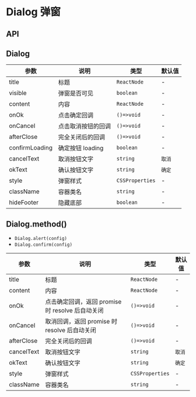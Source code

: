 # Dialog 弹窗

<code src="./demos/index.tsx"></code>

## API

## Dialog

| 参数           | 说明               | 类型            | 默认值 |
| -------------- | ------------------ | --------------- | ------ |
| title          | 标题               | `ReactNode`     | -      |
| visible        | 弹窗是否可见       | `boolean`       | -      |
| content        | 内容               | `ReactNode`     | -      |
| onOk           | 点击确定回调       | `()=>void`      | -      |
| onCancel       | 点击取消按钮的回调 | `()=>void`      | -      |
| afterClose     | 完全关闭后的回调   | `()=>void`      | -      |
| confirmLoading | 确定按钮 loading   | `boolean`       | -      |
| cancelText     | 取消按钮文字       | `string`        | `取消` |
| okText         | 确认按钮文字       | `string`        | `确定` |
| style          | 弹窗样式           | `CSSProperties` | -      |
| className      | 容器类名           | `string`        | -      |
| hideFooter     | 隐藏底部           | `boolean`       | -      |

## Dialog.method()

- `Dialog.alert(config)`
- `Dialog.confirm(config)`

| 参数       | 说明                                             | 类型            | 默认值 |
| ---------- | ------------------------------------------------ | --------------- | ------ |
| title      | 标题                                             | `ReactNode`     | -      |
| content    | 内容                                             | `ReactNode`     | -      |
| onOk       | 点击确定回调，返回 promise 时 resolve 后自动关闭 | `()=>void`      | -      |
| onCancel   | 取消回调，返回 promise 时 resolve 后自动关闭     | `()=>void`      | -      |
| afterClose | 完全关闭后的回调                                 | `()=>void`      | -      |
| cancelText | 取消按钮文字                                     | `string`        | `取消` |
| okText     | 确认按钮文字                                     | `string`        | `确定` |
| style      | 弹窗样式                                         | `CSSProperties` | -      |
| className  | 容器类名                                         | `string`        | -      |
